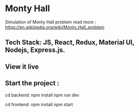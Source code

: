 # Monty Hall

Simulation of Monty Hall problem
read more : https://en.wikipedia.org/wiki/Monty_Hall_problem

## Tech Stack: JS, React, Redux, Material UI, Nodejs, Express.js.

## View it live

## Start the project :

cd backend:
npm install
npm run dev

cd frontend:
npm install
npm start
